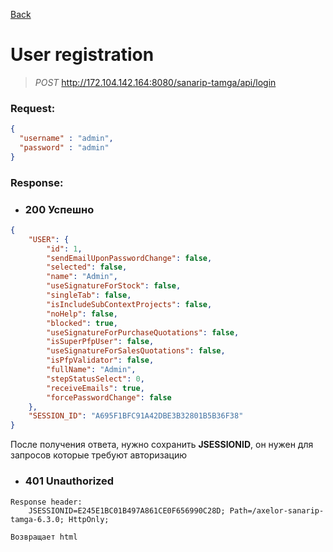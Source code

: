 [Back](../../Readme.md)
# User registration

> _POST_ http://172.104.142.164:8080/sanarip-tamga/api/login

### Request:
```JSON
{
  "username" : "admin",
  "password" : "admin"
}
```

### Response:

* ### 200 Успешно
```json
{
    "USER": {
        "id": 1,
        "sendEmailUponPasswordChange": false,
        "selected": false,
        "name": "Admin",
        "useSignatureForStock": false,
        "singleTab": false,
        "isIncludeSubContextProjects": false,
        "noHelp": false,
        "blocked": true,
        "useSignatureForPurchaseQuotations": false,
        "isSuperPfpUser": false,
        "useSignatureForSalesQuotations": false,
        "isPfpValidator": false,
        "fullName": "Admin",
        "stepStatusSelect": 0,
        "receiveEmails": true,
        "forcePasswordChange": false
    },
    "SESSION_ID": "A695F1BFC91A42DBE3B32801B5B36F38"
}
```
После получения ответа, нужно сохранить **JSESSIONID**, он нужен для запросов которые требуют авторизацию
* ### 401 Unauthorized
```text
Response header: 
    JSESSIONID=E245E1BC01B497A861CE0F656990C28D; Path=/axelor-sanarip-tamga-6.3.0; HttpOnly;

Возвращает html
```